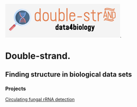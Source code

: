 ![](assets/DoubleStrandLogo.png).   
   
# Double-strand. 


  
## Finding structure in biological data sets

### Projects  

[Circulating fungal rRNA detection](https://double-strand.github.io/BloodBorneFungalPathogens/index.md) 
